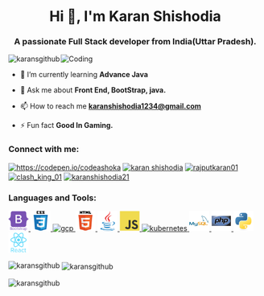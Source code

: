 
<h1 align="center">Hi 👋, I'm Karan Shishodia</h1>
<h3 align="center">A passionate Full Stack developer from India(Uttar Pradesh).</h3>
<img align="right" alt="Coding" width="400" src="https://www.simplilearn.com/ice9/free_resources_article_thumb/full_stack_banner.jpg">

<p align="left"> <img src="https://komarev.com/ghpvc/?username=karansgithub&label=Profile%20views&color=0e75b6&style=flat" alt="karansgithub" /> </p>

- 🌱 I’m currently learning **Advance Java**

- 💬 Ask me about **Front End, BootStrap, java.**

- 📫 How to reach me **karanshishodia1234@gmail.com**

- ⚡ Fun fact **Good In Gaming.**

<h3 align="left">Connect with me:</h3>
<p align="left">
<a href="https://codepen.io/codeASHOKA" target="blank"><img align="center" src="https://raw.githubusercontent.com/rahuldkjain/github-profile-readme-generator/master/src/images/icons/Social/codepen.svg" alt="https://codepen.io/codeashoka" height="30" width="40" /></a>
<a href="https://linkedin.com/in/karan-shishodia-30121422b" target="blank"><img align="center" src="https://raw.githubusercontent.com/rahuldkjain/github-profile-readme-generator/master/src/images/icons/Social/linked-in-alt.svg" alt="karan shishodia" height="30" width="40" /></a>
<a href="https://instagram.com/rajputkaran01" target="blank"><img align="center" src="https://raw.githubusercontent.com/rahuldkjain/github-profile-readme-generator/master/src/images/icons/Social/instagram.svg" alt="rajputkaran01" height="30" width="40" /></a>
<a href="https://www.youtube.com/channel/UCnXRw356vmvPMwMpAY16qWw" target="blank"><img align="center" src="https://raw.githubusercontent.com/rahuldkjain/github-profile-readme-generator/master/src/images/icons/Social/youtube.svg" alt="clash_king_01" height="30" width="40" /></a>
<a href="https://www.hackerrank.com/karanshishodia21" target="blank"><img align="center" src="https://raw.githubusercontent.com/rahuldkjain/github-profile-readme-generator/master/src/images/icons/Social/hackerrank.svg" alt="karanshishodia21" height="30" width="40" /></a>
</p>

<h3 align="left">Languages and Tools:</h3>
<p align="left"> <a href="https://getbootstrap.com" target="_blank" rel="noreferrer"> <img src="https://raw.githubusercontent.com/devicons/devicon/master/icons/bootstrap/bootstrap-plain-wordmark.svg" alt="bootstrap" width="40" height="40"/> </a> <a href="https://www.w3schools.com/css/" target="_blank" rel="noreferrer"> <img src="https://raw.githubusercontent.com/devicons/devicon/master/icons/css3/css3-original-wordmark.svg" alt="css3" width="40" height="40"/> </a> <a href="https://cloud.google.com" target="_blank" rel="noreferrer"> <img src="https://www.vectorlogo.zone/logos/google_cloud/google_cloud-icon.svg" alt="gcp" width="40" height="40"/> </a> <a href="https://www.w3.org/html/" target="_blank" rel="noreferrer"> <img src="https://raw.githubusercontent.com/devicons/devicon/master/icons/html5/html5-original-wordmark.svg" alt="html5" width="40" height="40"/> </a> <a href="https://www.java.com" target="_blank" rel="noreferrer"> <img src="https://raw.githubusercontent.com/devicons/devicon/master/icons/java/java-original.svg" alt="java" width="40" height="40"/> </a> <a href="https://developer.mozilla.org/en-US/docs/Web/JavaScript" target="_blank" rel="noreferrer"> <img src="https://raw.githubusercontent.com/devicons/devicon/master/icons/javascript/javascript-original.svg" alt="javascript" width="40" height="40"/> </a> <a href="https://kubernetes.io" target="_blank" rel="noreferrer"> <img src="https://www.vectorlogo.zone/logos/kubernetes/kubernetes-icon.svg" alt="kubernetes" width="40" height="40"/> </a> <a href="https://www.mysql.com/" target="_blank" rel="noreferrer"> <img src="https://raw.githubusercontent.com/devicons/devicon/master/icons/mysql/mysql-original-wordmark.svg" alt="mysql" width="40" height="40"/> </a> <a href="https://www.php.net" target="_blank" rel="noreferrer"> <img src="https://raw.githubusercontent.com/devicons/devicon/master/icons/php/php-original.svg" alt="php" width="40" height="40"/> </a> <a href="https://www.python.org" target="_blank" rel="noreferrer"> <img src="https://raw.githubusercontent.com/devicons/devicon/master/icons/python/python-original.svg" alt="python" width="40" height="40"/> </a> <a href="https://reactjs.org/" target="_blank" rel="noreferrer"> <img src="https://raw.githubusercontent.com/devicons/devicon/master/icons/react/react-original-wordmark.svg" alt="react" width="40" height="40"/> </a> </p>

<p><img align="left" src="https://github-readme-stats.vercel.app/api/top-langs?username=karansgithub&show_icons=true&locale=en&layout=compact" alt="karansgithub" /></p>

<p>&nbsp;<img align="center" src="https://github-readme-stats.vercel.app/api?username=karansgithub&show_icons=true&locale=en" alt="karansgithub" /></p>

<p><img align="center" src="https://github-readme-streak-stats.herokuapp.com/?user=karansgithub&" alt="karansgithub" /></p>
